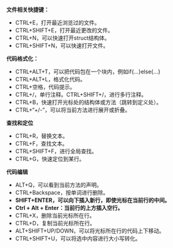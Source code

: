 **文件相关快捷键：**

- CTRL+E，打开最近浏览过的文件。
- CTRL+SHIFT+E，打开最近更改的文件。
- CTRL+N，可以快速打开struct结构体。
- CTRL+SHIFT+N，可以快速打开文件。

**代码格式化：**

- CTRL+ALT+T，可以把代码包在一个块内，例如if{…}else{…}
- CTRL+ALT+L，格式化代码。
- CTRL+空格，代码提示。
- CTRL+/，单行注释。CTRL+SHIFT+/，进行多行注释。
- CTRL+B，快速打开光标处的结构体或方法（跳转到定义处）。
- CTRL+“+/-”，可以将当前方法进行展开或折叠。

**查找和定位**

- CTRL+R，替换文本。
- CTRL+F，查找文本。
- CTRL+SHIFT+F，进行全局查找。
- CTRL+G，快速定位到某行。

**代码编辑**

- ALT+Q，可以看到当前方法的声明。
- CTRL+Backspace，按单词进行删除。
- **SHIFT+ENTER，可以向下插入新行，即使光标在当前行的中间。**
- **Ctrl + Alt + Enter：当前行的上方插入空行。**
- CTRL+X，删除当前光标所在行。
- CTRL+D，复制当前光标所在行。
- ALT+SHIFT+UP/DOWN，可以将光标所在行的代码上下移动。
- CTRL+SHIFT+U，可以将选中内容进行大小写转化。